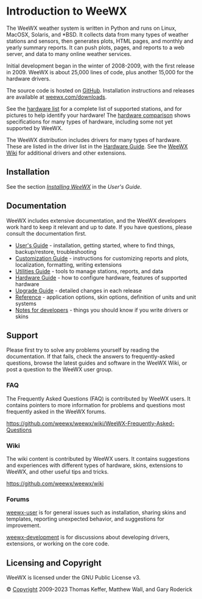 # Introduction to WeeWX

The WeeWX weather system is written in Python and runs on Linux, MacOSX,
Solaris, and *BSD. It collects data from many types of weather stations and
sensors, then generates plots, HTML pages, and monthly and yearly summary
reports. It can push plots, pages, and reports to a web server, and data to many
online weather services.

Initial development began in the winter of 2008-2009, with the first release in
2009. WeeWX is about 25,000 lines of code, plus another 15,000 for the hardware
drivers.

The source code is hosted on [GitHub](https://github.com/weewx/weewx).
Installation instructions and releases are available at
[weewx.com/downloads](http://weewx.com/downloads).

See the [hardware list](https://weewx.com/hardware.html) for a complete list
of supported stations, and for pictures to help identify your hardware!  The
[hardware comparison](https://weewx.com/hwcmp.html) shows specifications for
many types of hardware, including some not yet supported by WeeWX.

The WeeWX distribution includes drivers for many types of hardware. These
are listed in the driver list in the [Hardware Guide](hardware/drivers).
See the [WeeWX Wiki](https://github.com/weewx/weewx/wiki) for additional
drivers and other extensions.


## Installation

See the section [_Installing WeeWX_](./usersguide/installing) in the _User's
Guide_.

## Documentation

WeeWX includes extensive documentation, and the WeeWX developers work hard to
keep it relevant and up to date. If you have questions, please consult the
documentation first.

* [User's Guide](usersguide/introduction) - installation, getting started, where
  to find things, backup/restore, troubleshooting
* [Customization Guide](custom/introduction) - instructions for customizing
  reports and plots, localization, formatting, writing extensions
* [Utilities Guide](utilities/weewxd) - tools to manage stations, reports, and
  data
* [Hardware Guide](hardware/drivers) - how to configure hardware, features of
  supported hardware
* [Upgrade Guide](upgrade) - detailed changes in each release
* [Reference](reference/weewx-options/introduction) - application options, skin
  options, definition of units and unit systems
* [Notes for developers](devnotes) - things you should know if you write drivers
  or skins

## Support

Please first try to solve any problems yourself by reading the documentation. If
that fails, check the answers to frequently-asked questions, browse the latest
guides and software in the WeeWX Wiki, or post a question to the WeeWX user
group.

### FAQ

The Frequently Asked Questions (FAQ) is contributed by WeeWX users. It contains
pointers to more information for problems and questions most frequently asked in
the WeeWX forums.

https://github.com/weewx/weewx/wiki/WeeWX-Frequently-Asked-Questions

### Wiki

The wiki content is contributed by WeeWX users. It contains suggestions and
experiences with different types of hardware, skins, extensions to WeeWX, and
other useful tips and tricks.

https://github.com/weewx/weewx/wiki

### Forums

[weewx-user](https://groups.google.com/group/weewx-user) is for general issues
such as installation, sharing skins and templates, reporting unexpected
behavior, and suggestions for improvement.

[weewx-development](https://groups.google.com/group/weewx-development) is for
discussions about developing drivers, extensions, or working on the core code.

## Licensing and Copyright

WeeWX is licensed under the GNU Public License v3.

© [Copyright](copyright) 2009-2023 Thomas Keffer, Matthew Wall, and Gary
Roderick
